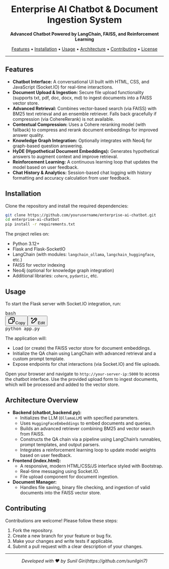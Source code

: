 <h1 align="center">Enterprise AI Chatbot & Document Ingestion System</h1>

<p align="center">
  <strong>Advanced Chatbot Powered by LangChain, FAISS, and Reinforcement Learning</strong>
</p>

<p align="center">
  <a href="#features">Features</a> •
  <a href="#installation">Installation</a> •
  <a href="#usage">Usage</a> •
  <a href="#architecture">Architecture</a> •
  <a href="#contributing">Contributing</a> •
  <a href="#license">License</a>
</p>

<hr>

<h2 id="features">Features</h2>

<ul>
  <li><strong>Chatbot Interface:</strong> A conversational UI built with HTML, CSS, and JavaScript (Socket.IO) for real-time interactions.</li>
  <li><strong>Document Upload & Ingestion:</strong> Secure file upload functionality (supports txt, pdf, doc, docx, md) to ingest documents into a FAISS vector store.</li>
  <li><strong>Advanced Retrieval:</strong> Combines vector-based search (via FAISS) with BM25 text retrieval and an ensemble retriever. Falls back gracefully if compression (via CohereRerank) is not available.</li>
  <li><strong>Contextual Compression:</strong> Uses a Cohere reranking model (with fallback) to compress and rerank document embeddings for improved answer quality.</li>
  <li><strong>Knowledge Graph Integration:</strong> Optionally integrates with Neo4j for graph-based question answering.</li>
  <li><strong>HyDE (Hypothetical Document Embeddings):</strong> Generates hypothetical answers to augment context and improve retrieval.</li>
  <li><strong>Reinforcement Learning:</strong> A continuous learning loop that updates the model based on user feedback.</li>
  <li><strong>Chat History & Analytics:</strong> Session-based chat logging with history formatting and accuracy calculation from user feedback.</li>
</ul>

<h2 id="installation">Installation</h2>

<p>Clone the repository and install the required dependencies:</p>

```bash
git clone https://github.com/yourusername/enterprise-ai-chatbot.git
cd enterprise-ai-chatbot
pip install -r requirements.txt
```


<p>The project relies on:</p>
<ul>
  <li>Python 3.12+</li>
  <li>Flask and Flask-SocketIO</li>
  <li>LangChain (with modules: <code>langchain_ollama</code>, <code>langchain_huggingface</code>, etc.)</li>
  <li>FAISS for vector indexing</li>
  <li>Neo4j (optional for knowledge graph integration)</li>
  <li>Additional libraries: <code>cohere</code>, <code>pydantic</code>, etc.</li>
</ul>
<h2 id="usage">Usage</h2>
<p>To start the Flask server with Socket.IO integration, run:</p>
<pre class="!overflow-visible"><div class="contain-inline-size rounded-md border-[0.5px] border-token-border-medium relative bg-token-sidebar-surface-primary dark:bg-gray-950"><div class="flex items-center text-token-text-secondary px-4 py-2 text-xs font-sans justify-between rounded-t-md h-9 bg-token-sidebar-surface-primary dark:bg-token-main-surface-secondary select-none">bash</div><div class="sticky top-9 md:top-[5.75rem]"><div class="absolute bottom-0 right-2 flex h-9 items-center"><div class="flex items-center rounded bg-token-sidebar-surface-primary px-2 font-sans text-xs text-token-text-secondary dark:bg-token-main-surface-secondary"><span class="" data-state="closed"><button class="flex gap-1 items-center select-none px-4 py-1" aria-label="Copy"><svg width="24" height="24" viewBox="0 0 24 24" fill="none" xmlns="http://www.w3.org/2000/svg" class="icon-xs"><path fill-rule="evenodd" clip-rule="evenodd" d="M7 5C7 3.34315 8.34315 2 10 2H19C20.6569 2 22 3.34315 22 5V14C22 15.6569 20.6569 17 19 17H17V19C17 20.6569 15.6569 22 14 22H5C3.34315 22 2 20.6569 2 19V10C2 8.34315 3.34315 7 5 7H7V5ZM9 7H14C15.6569 7 17 8.34315 17 10V15H19C19.5523 15 20 14.5523 20 14V5C20 4.44772 19.5523 4 19 4H10C9.44772 4 9 4.44772 9 5V7ZM5 9C4.44772 9 4 9.44772 4 10V19C4 19.5523 4.44772 20 5 20H14C14.5523 20 15 19.5523 15 19V10C15 9.44772 14.5523 9 14 9H5Z" fill="currentColor"></path></svg>Copy</button></span><span class="" data-state="closed"><button class="flex select-none items-center gap-1"><svg width="24" height="24" viewBox="0 0 24 24" fill="none" xmlns="http://www.w3.org/2000/svg" class="icon-xs"><path d="M2.5 5.5C4.3 5.2 5.2 4 5.5 2.5C5.8 4 6.7 5.2 8.5 5.5C6.7 5.8 5.8 7 5.5 8.5C5.2 7 4.3 5.8 2.5 5.5Z" fill="currentColor" stroke="currentColor" stroke-linecap="round" stroke-linejoin="round"></path><path d="M5.66282 16.5231L5.18413 19.3952C5.12203 19.7678 5.09098 19.9541 5.14876 20.0888C5.19933 20.2067 5.29328 20.3007 5.41118 20.3512C5.54589 20.409 5.73218 20.378 6.10476 20.3159L8.97693 19.8372C9.72813 19.712 10.1037 19.6494 10.4542 19.521C10.7652 19.407 11.0608 19.2549 11.3343 19.068C11.6425 18.8575 11.9118 18.5882 12.4503 18.0497L20 10.5C21.3807 9.11929 21.3807 6.88071 20 5.5C18.6193 4.11929 16.3807 4.11929 15 5.5L7.45026 13.0497C6.91175 13.5882 6.6425 13.8575 6.43197 14.1657C6.24513 14.4392 6.09299 14.7348 5.97903 15.0458C5.85062 15.3963 5.78802 15.7719 5.66282 16.5231Z" stroke="currentColor" stroke-width="2" stroke-linecap="round" stroke-linejoin="round"></path><path d="M14.5 7L18.5 11" stroke="currentColor" stroke-width="2" stroke-linecap="round" stroke-linejoin="round"></path></svg>Edit</button></span></div></div></div><div class="overflow-y-auto p-4" dir="ltr"><span>python app.py</span></div></div></pre>


<p>The application will:</p>
<ul>
  <li>Load (or create) the FAISS vector store for document embeddings.</li>
  <li>Initialize the QA chain using LangChain with advanced retrieval and a custom prompt template.</li>
  <li>Expose endpoints for chat interactions (via Socket.IO) and file uploads.</li>
</ul>
<p>Open your browser and navigate to <code>http://your-server-ip:5000</code> to access the chatbot interface. Use the provided upload form to ingest documents, which will be processed and added to the vector store.</p>
<h2 id="architecture">Architecture Overview</h2>
<ul>
  <li>
    <strong>Backend (chatbot_backend.py):</strong>
    <ul>
      <li>Initializes the LLM (<code>OllamaLLM</code>) with specified parameters.</li>
      <li>Uses <code>HuggingFaceEmbeddings</code> to embed documents and queries.</li>
      <li>Builds an advanced retriever combining BM25 and vector search from FAISS.</li>
      <li>Constructs the QA chain via a pipeline using LangChain’s runnables, prompt templates, and output parsers.</li>
      <li>Integrates a reinforcement learning loop to update model weights based on user feedback.</li>
    </ul>
  </li>
  <li>
    <strong>Frontend (index.html):</strong>
    <ul>
      <li>A responsive, modern HTML/CSS/JS interface styled with Bootstrap.</li>
      <li>Real-time messaging using Socket.IO.</li>
      <li>File upload component for document ingestion.</li>
    </ul>
  </li>
  <li>
    <strong>Document Manager:</strong>
    <ul>
      <li>Handles file saving, binary file checking, and ingestion of valid documents into the FAISS vector store.</li>
    </ul>
  </li>
</ul>
<h2 id="contributing">Contributing</h2>
<p>Contributions are welcome! Please follow these steps:</p>
<ol>
  <li>Fork the repository.</li>
  <li>Create a new branch for your feature or bug fix.</li>
  <li>Make your changes and write tests if applicable.</li>
  <li>Submit a pull request with a clear description of your changes.</li>
</ol>
<hr>
<p align="center">
  <em>Developed with ❤️ by Sunil Giri(https://github.com/sunilgiri7)</em>
</p>
